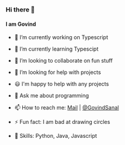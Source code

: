 ### Hi there 👋
#### I am Govind

- 🔭 I’m currently working on Typescript
- 🌱 I’m currently learning Typescipt
- 👯 I’m looking to collaborate on fun stuff
- 🤔 I’m looking for help with projects
- 😃 I'm happy to help with any projects
- 💬 Ask me about programming
- 📫 How to reach me: [Mail](mailto:govindsanal25@gmail.com) | [@GovindSanal](https://twitter.com/GovindSanal)
- ⚡ Fun fact: I am bad at drawing circles

- 💪 Skills: Python, Java, Javascript
